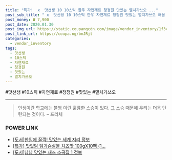 ```yaml
--- 
title: "특가!  x  맛선생 10 10스틱 한우 자연재료 청정원 맛있는 멸치가쓰오 ..." 
post_sub_title: " x  맛선생 10 10스틱 한우 자연재료 청정원 맛있는 멸치가쓰오 해물 8g" 
post_money: ₩ 7,900 
post_date: 2020.01.30 
post_img_url: https://static.coupangcdn.com/image/vendor_inventory/1f34/4d1efd2c35d9897f463d31c7536db76684677d01d9c43eb43d039aa820dd.jpg 
post_link_url: https://coupa.ng/bnJRjt 
categories: 
  - vendor_inventory 
tags: 
  - 맛선생 
  - 10스틱 
  - 자연재료 
  - 청정원 
  - 맛있는 
  - 멸치가쓰오 
--- 
```

  #맛선생 #10스틱 #자연재료 #청정원 #맛있는 #멸치가쓰오 
<hr> 

> 인생이란 학교에는 불행 이란 훌륭한 스승이 있다. 그 스승 때문에 우리는 더욱 단련되는 것이다. – 프리체 


### POWER LINK

* <a href="https://blog.naver.com/santokki14/221769479108" target="_blank">[도서]한입에 꿀꺽! 맛있는 세계 지리 정보</a>
* <a href="https://blog.naver.com/sakai111/221789657681" target="_blank">[특가] 맛있닭 닭가슴살볼 치즈맛 100gX10팩 (1...</a>
* <a href="https://blog.naver.com/sakai111/221773835520" target="_blank">[도서]냠냠 맛있는 재즈 소곡집 1 정보</a>
